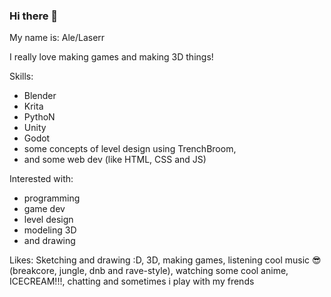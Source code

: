 ### Hi there 👋

My name is: Ale/Laserr

I really love making games and making 3D things!


Skills:

- Blender
- Krita
- PythoN 
- Unity
- Godot
- some concepts of level design using TrenchBroom, 
- and some web dev (like HTML, CSS and JS)

Interested with:
- programming
- game dev
- level design 
- modeling 3D 
- and drawing

Likes: Sketching and drawing :D, 3D, making games, listening cool music 😎 (breakcore, jungle, dnb and rave-style), watching some cool anime, ICECREAM!!!, chatting and sometimes i play with my frends 



